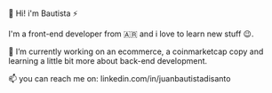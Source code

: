 👋 Hi! i'm Bautista ⚡

I'm a front-end developer from 🇦🇷 and i love to learn new stuff 😉.

🔭 I’m currently working on an ecommerce, a coinmarketcap copy and learning a little bit more about back-end development.

📫 you can reach me on: linkedin.com/in/juanbautistadisanto

